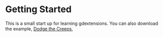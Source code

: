 # Getting Started
This is a small start up for learning gdextensions. You can also download the example, [Dodge the Creeps],

[Dodge the Creeps]: (https://github.com/godot-rust/gdext/tree/master/examples/dodge-the-creeps)